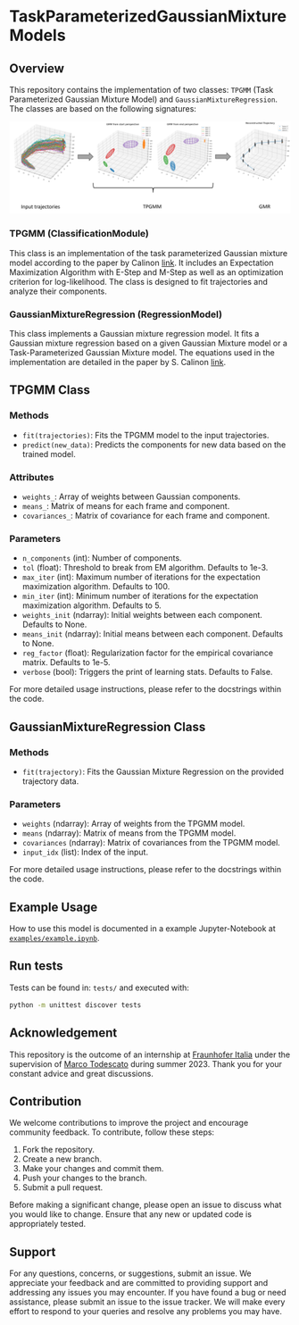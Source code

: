 # TaskParameterizedGaussianMixtureModels

## Overview

This repository contains the implementation of two classes: `TPGMM` (Task Parameterized Gaussian Mixture Model) and `GaussianMixtureRegression`. The classes are based on the following signatures:

![alt text](figures/TPGMM-wrokflow.png)

### TPGMM (ClassificationModule)

This class is an implementation of the task parameterized Gaussian mixture model according to the paper by Calinon [link](https://calinon.ch/papers/Calinon-JIST2015.pdf). It includes an Expectation Maximization Algorithm with E-Step and M-Step as well as an optimization criterion for log-likelihood. The class is designed to fit trajectories and analyze their components.

### GaussianMixtureRegression (RegressionModel)

This class implements a Gaussian mixture regression model. It fits a Gaussian mixture regression based on a given Gaussian Mixture model or a Task-Parameterized Gaussian Mixture model. The equations used in the implementation are detailed in the paper by S. Calinon [link](https://calinon.ch/papers/Calinon-JIST2015.pdf).

## TPGMM Class

### Methods

- `fit(trajectories)`: Fits the TPGMM model to the input trajectories.
- `predict(new_data)`: Predicts the components for new data based on the trained model.

### Attributes

- `weights_`: Array of weights between Gaussian components.
- `means_`: Matrix of means for each frame and component.
- `covariances_`: Matrix of covariance for each frame and component.

### Parameters

- `n_components` (int): Number of components.
- `tol` (float): Threshold to break from EM algorithm. Defaults to 1e-3.
- `max_iter` (int): Maximum number of iterations for the expectation maximization algorithm. Defaults to 100.
- `min_iter` (int): Minimum number of iterations for the expectation maximization algorithm. Defaults to 5.
- `weights_init` (ndarray): Initial weights between each component. Defaults to None.
- `means_init` (ndarray): Initial means between each component. Defaults to None.
- `reg_factor` (float): Regularization factor for the empirical covariance matrix. Defaults to 1e-5.
- `verbose` (bool): Triggers the print of learning stats. Defaults to False.

For more detailed usage instructions, please refer to the docstrings within the code.

## GaussianMixtureRegression Class

### Methods

- `fit(trajectory)`: Fits the Gaussian Mixture Regression on the provided trajectory data.

### Parameters

- `weights` (ndarray): Array of weights from the TPGMM model.
- `means` (ndarray): Matrix of means from the TPGMM model.
- `covariances` (ndarray): Matrix of covariances from the TPGMM model.
- `input_idx` (list): Index of the input.

For more detailed usage instructions, please refer to the docstrings within the code.

## Example Usage

How to use this model is documented in a example Jupyter-Notebook at [`examples/example.ipynb`](examples/example.ipynb). 

## Run tests

Tests can be found in: `tests/` and executed with:

```bash
python -m unittest discover tests
```

## Acknowledgement

This repository is the outcome of an internship at [Fraunhofer Italia](https://www.fraunhofer.it/de.html) under the supervision of [Marco Todescato](https://www.linkedin.com/in/marco-todescato/?originalSubdomain=de) during summer 2023.  Thank you for your constant advice and great discussions.  

## Contribution

We welcome contributions to improve the project and encourage community feedback. To contribute, follow these steps:

1. Fork the repository.
2. Create a new branch.
3. Make your changes and commit them.
4. Push your changes to the branch.
5. Submit a pull request.

Before making a significant change, please open an issue to discuss what you would like to change. Ensure that any new or updated code is appropriately tested.

## Support

For any questions, concerns, or suggestions, submit an issue. We appreciate your feedback and are committed to providing support and addressing any issues you may encounter. If you have found a bug or need assistance, please submit an issue to the issue tracker. We will make every effort to respond to your queries and resolve any problems you may have.
